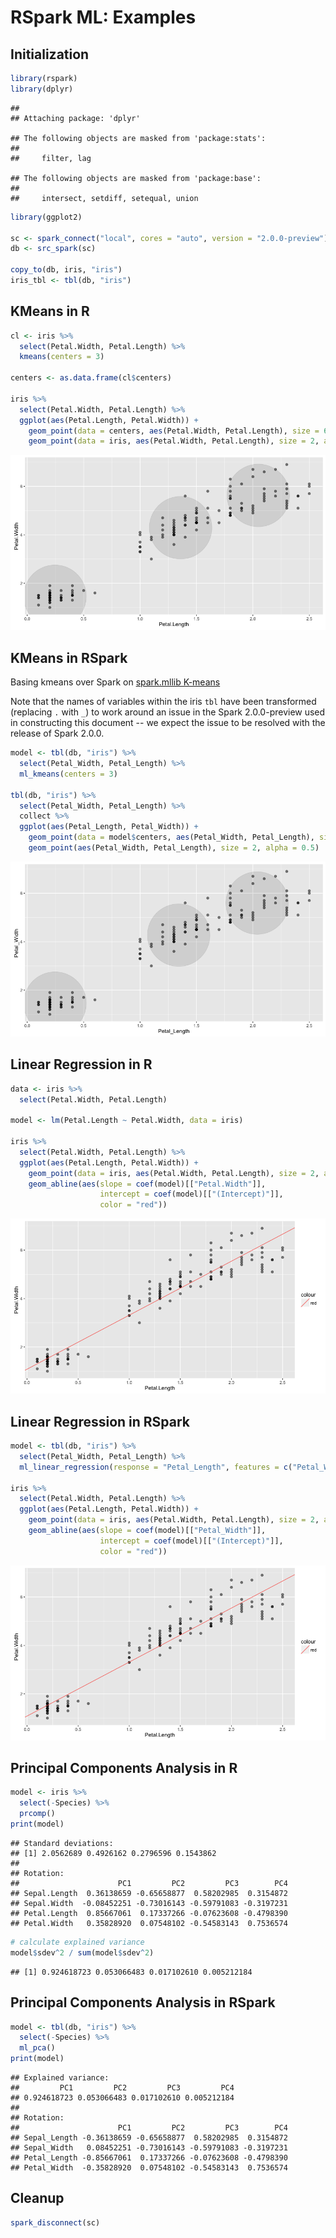 RSpark ML: Examples
================

Initialization
--------------

``` r
library(rspark)
library(dplyr)
```

    ## 
    ## Attaching package: 'dplyr'

    ## The following objects are masked from 'package:stats':
    ## 
    ##     filter, lag

    ## The following objects are masked from 'package:base':
    ## 
    ##     intersect, setdiff, setequal, union

``` r
library(ggplot2)

sc <- spark_connect("local", cores = "auto", version = "2.0.0-preview")
db <- src_spark(sc)

copy_to(db, iris, "iris")
iris_tbl <- tbl(db, "iris")
```

KMeans in R
-----------

``` r
cl <- iris %>%
  select(Petal.Width, Petal.Length) %>%
  kmeans(centers = 3)

centers <- as.data.frame(cl$centers)

iris %>%
  select(Petal.Width, Petal.Length) %>%
  ggplot(aes(Petal.Length, Petal.Width)) +
    geom_point(data = centers, aes(Petal.Width, Petal.Length), size = 60, alpha = 0.1) +
    geom_point(data = iris, aes(Petal.Width, Petal.Length), size = 2, alpha = 0.5)
```

![](ml_examples_files/figure-markdown_github/unnamed-chunk-2-1.png)

KMeans in RSpark
----------------

Basing kmeans over Spark on [spark.mllib K-means](http://spark.apache.org/docs/latest/mllib-clustering.html#k-means)

Note that the names of variables within the iris `tbl` have been transformed (replacing `.` with `_`) to work around an issue in the Spark 2.0.0-preview used in constructing this document -- we expect the issue to be resolved with the release of Spark 2.0.0.

``` r
model <- tbl(db, "iris") %>%
  select(Petal_Width, Petal_Length) %>%
  ml_kmeans(centers = 3)

tbl(db, "iris") %>%
  select(Petal_Width, Petal_Length) %>%
  collect %>%
  ggplot(aes(Petal_Length, Petal_Width)) +
    geom_point(data = model$centers, aes(Petal_Width, Petal_Length), size = 60, alpha = 0.1) +
    geom_point(aes(Petal_Width, Petal_Length), size = 2, alpha = 0.5)
```

![](ml_examples_files/figure-markdown_github/unnamed-chunk-3-1.png)

Linear Regression in R
----------------------

``` r
data <- iris %>%
  select(Petal.Width, Petal.Length)

model <- lm(Petal.Length ~ Petal.Width, data = iris)

iris %>%
  select(Petal.Width, Petal.Length) %>%
  ggplot(aes(Petal.Length, Petal.Width)) +
    geom_point(data = iris, aes(Petal.Width, Petal.Length), size = 2, alpha = 0.5) +
    geom_abline(aes(slope = coef(model)[["Petal.Width"]],
                    intercept = coef(model)[["(Intercept)"]],
                    color = "red"))
```

![](ml_examples_files/figure-markdown_github/unnamed-chunk-4-1.png)

Linear Regression in RSpark
---------------------------

``` r
model <- tbl(db, "iris") %>%
  select(Petal_Width, Petal_Length) %>%
  ml_linear_regression(response = "Petal_Length", features = c("Petal_Width"))

iris %>%
  select(Petal.Width, Petal.Length) %>%
  ggplot(aes(Petal.Length, Petal.Width)) +
    geom_point(data = iris, aes(Petal.Width, Petal.Length), size = 2, alpha = 0.5) +
    geom_abline(aes(slope = coef(model)[["Petal_Width"]],
                    intercept = coef(model)[["(Intercept)"]],
                    color = "red"))
```

![](ml_examples_files/figure-markdown_github/unnamed-chunk-5-1.png)

Principal Components Analysis in R
----------------------------------

``` r
model <- iris %>%
  select(-Species) %>%
  prcomp()
print(model)
```

    ## Standard deviations:
    ## [1] 2.0562689 0.4926162 0.2796596 0.1543862
    ## 
    ## Rotation:
    ##                      PC1         PC2         PC3        PC4
    ## Sepal.Length  0.36138659 -0.65658877  0.58202985  0.3154872
    ## Sepal.Width  -0.08452251 -0.73016143 -0.59791083 -0.3197231
    ## Petal.Length  0.85667061  0.17337266 -0.07623608 -0.4798390
    ## Petal.Width   0.35828920  0.07548102 -0.54583143  0.7536574

``` r
# calculate explained variance
model$sdev^2 / sum(model$sdev^2)
```

    ## [1] 0.924618723 0.053066483 0.017102610 0.005212184

Principal Components Analysis in RSpark
---------------------------------------

``` r
model <- tbl(db, "iris") %>%
  select(-Species) %>%
  ml_pca()
print(model)
```

    ## Explained variance:
    ##         PC1         PC2         PC3         PC4 
    ## 0.924618723 0.053066483 0.017102610 0.005212184 
    ## 
    ## Rotation:
    ##                      PC1         PC2         PC3        PC4
    ## Sepal_Length -0.36138659 -0.65658877  0.58202985  0.3154872
    ## Sepal_Width   0.08452251 -0.73016143 -0.59791083 -0.3197231
    ## Petal_Length -0.85667061  0.17337266 -0.07623608 -0.4798390
    ## Petal_Width  -0.35828920  0.07548102 -0.54583143  0.7536574

Cleanup
-------

``` r
spark_disconnect(sc)
```
